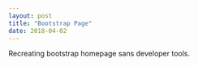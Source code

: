 ```yaml
---
layout: post
title: "Bootstrap Page"
date: 2018-04-02
---
```


Recreating bootstrap homepage sans developer tools. 